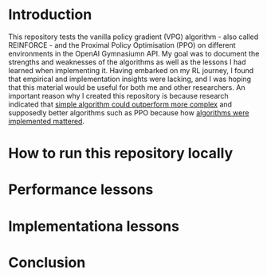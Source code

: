 # Introduction
This repository tests the vanilla policy gradient (VPG) algorithm - also called REINFORCE - and the Proximal Policy Optimisation (PPO) on different environments in the OpenAI Gymnasiumn API. My goal was to document the strengths and weaknesses of the algorithms as well as the lessons I had learned when implementing it. Having embarked on my RL journey, I found that empirical and implementation insights were lacking, and I was hoping that this material would be useful for both me and other researchers. An important reason why I created this repository is because research indicated that [simple algorithm could outperform more complex](https://arxiv.org/abs/2005.12729) and supposedly better algorithms such as PPO because how [algorithms were implemented mattered](https://arxiv.org/abs/2006.05990).

# How to run this repository locally

# Performance lessons

# Implementationa lessons

# Conclusion
